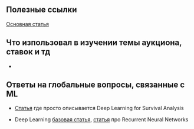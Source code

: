 ## Полезные ссылки

[Основная статья](https://arxiv.org/pdf/1905.03028.pdf)


Что изпользовал в изучении темы аукциона, ставок и тд
--
* 


Ответы на глобальные вопросы, связанные с ML
--
* [Статья](https://towardsdatascience.com/deep-learning-for-survival-analysis-fdd1505293c9) где просто описывается Deep Learning for Survival Analysis

* Deep Learning [базовая статья](https://medium.com/explore-artificial-intelligence/word2vec-a-baby-step-in-deep-learning-but-a-giant-leap-towards-natural-language-processing-40fe4e8602ba), [статья](https://medium.com/explore-artificial-intelligence/an-introduction-to-recurrent-neural-networks-72c97bf0912) про Recurrent Neural Networks

